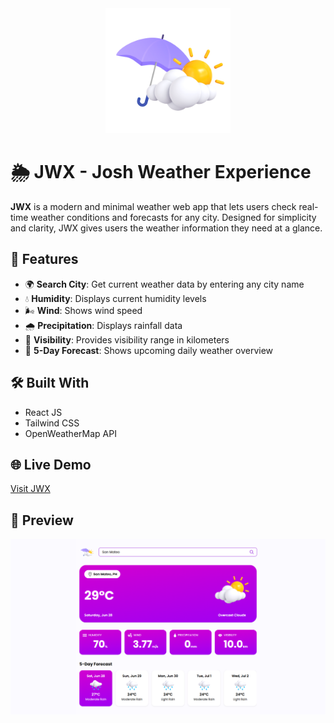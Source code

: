 <div align="center">
  <img src="src/assets/logo.png" alt="JWX Logo" width="200"/>
</div>

# 🌦️ JWX - Josh Weather Experience

**JWX** is a modern and minimal weather web app that lets users check real-time weather conditions and forecasts for any city. Designed for simplicity and clarity, JWX gives users the weather information they need at a glance.

## 🚀 Features

- 🌍 **Search City**: Get current weather data by entering any city name
- 💧 **Humidity**: Displays current humidity levels
- 🌬️ **Wind**: Shows wind speed
- 🌧️ **Precipitation**: Displays rainfall data
- 👀 **Visibility**: Provides visibility range in kilometers
- 📅 **5-Day Forecast**: Shows upcoming daily weather overview

## 🛠️ Built With

- React JS
- Tailwind CSS  
- OpenWeatherMap API

## 🌐 Live Demo

[Visit JWX](https://jwx-swart.vercel.app/)

## 📸 Preview

![JWX Dashboard](public/screenshot/1.png)